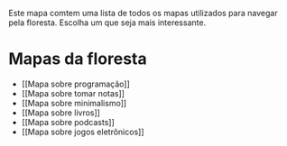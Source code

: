 ---
---
Este mapa comtem uma lista de todos os mapas utilizados para navegar pela floresta. Escolha um que seja mais interessante. 

# Mapas da floresta

- [[Mapa sobre programação]]
- [[Mapa sobre tomar notas]]
- [[Mapa sobre minimalismo]]
- [[Mapa sobre livros]]
- [[Mapa sobre podcasts]]
- [[Mapa sobre jogos eletrônicos]]